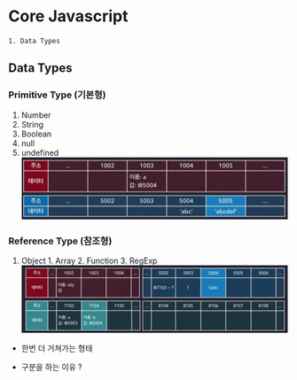 # Core Javascript

```
1. Data Types
```

## Data Types
### Primitive Type (기본형)
  1. Number
  2. String
  3. Boolean
  4. null
  5. undefined
  ![기본형 데이터 저장 방법](./images/javascript_primitive.jpg)
### Reference Type (참조형)
  1. Object
    1. Array
    2. Function
    3. RegExp
  ![참조형 데이터 저장 방법](./images/javascript_reference.jpg)
  * 한번 더 거쳐가는 형태

* 구분을 하는 이유 ?